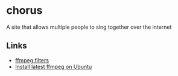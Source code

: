 # chorus
A site that allows multiple people to sing together over the internet

## Links
- [ffmpeg filters](https://ffmpeg.org/ffmpeg-filters.html)
- [Install latest ffmpeg on Ubuntu](https://trac.ffmpeg.org/wiki/CompilationGuide/Ubuntu)
